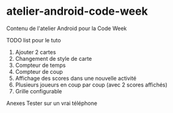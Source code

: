 atelier-android-code-week
=========================

Contenu de l'atelier Android pour la Code Week

TODO list pour le tuto
1. Ajouter 2 cartes
2. Changement de style de carte
3. Compteur de temps
4. Compteur de coup
5. Affichage des scores dans une nouvelle activité
6. Plusieurs joueurs en coup par coup (avec 2 scores affichés)
7. Grille configurable

Anexes
Tester sur un vrai téléphone